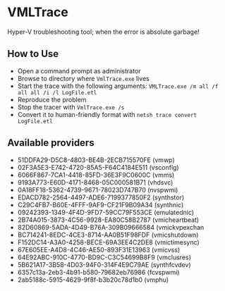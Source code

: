 # VMLTrace
Hyper-V troubleshooting tool; when the error is absolute garbage!

## How to Use
- Open a command prompt as administrator
- Browse to directory where `VmlTrace.exe` lives
- Start the trace with the following arguments: `VMLTrace.exe /m all /f all all /i /l LogFile.etl`
- Reproduce the problem
- Stop the tracer with `VmlTrace.exe /s`
- Convert it to human-friendly format with `netsh trace convert LogFile.etl`

## Available providers
- 51DDFA29-D5C8-4803-BE4B-2ECB715570FE (vmwp)
- 02F3A5E3-E742-4720-85A5-F64C4184E511 (vsconfig)
- 6066F867-7CA1-4418-85FD-36E3F9C0600C (vmms)
- 9193A773-E60D-4171-8468-05C000581B71 (vhdsvc)
- 0A18FF18-5362-4739-9671-78023D747B70 (nvspwmi)
- EDACD782-2564-4497-ADE6-7199377850F2 (synthstor)
- C29C4FB7-B60E-4FFF-9AF9-CF21F9B09A34 (synthnic)
- 09242393-1349-4F4D-9FD7-59CC79F553CE (emulatednic)
- 2B74A015-3873-4C56-9928-EA80C58B2787 (vmicheartbeat)
- 82D60869-5ADA-4D49-B76A-309B09666584 (vmickvpexchan
- BC714241-8EDC-4CE3-8714-AA0B51F98FDF (vmicshutdown)
- F152DC14-A3A0-4258-BECE-69A3EE4C2DE8 (vmictimesync)
- 67E605EE-A4D8-4C46-AE50-893F31E13963 (vmicvss)
- 64E92ABC-910C-4770-BD9C-C3C54699B8F9 (vmclusres)
- 5B621A17-3B58-4D03-94F0-314F4E9C79AE (synthfcvdev)
- 6357c13a-2eb3-4b91-b580-79682eb76986 (fcvspwmi)
- 2ab5188c-5915-4629-9f8f-b3b20c78d1b0 (vmphu)
